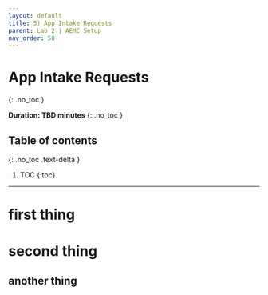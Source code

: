 ```yaml
---
layout: default
title: 5) App Intake Requests
parent: Lab 2 | AEMC Setup
nav_order: 50
---
```


# App Intake Requests
{: .no_toc }

**Duration: TBD minutes**
{: .no_toc }

## Table of contents
{: .no_toc .text-delta }

1. TOC
{:toc}

---

# first thing

# second thing

## another thing